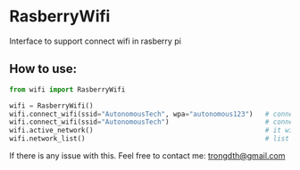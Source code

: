 # RasberryWifi
Interface to support connect wifi in rasberry pi

## How to use:

```python
from wifi import RasberryWifi

wifi = RasberryWifi()
wifi.connect_wifi(ssid="AutonomousTech", wpa="autonomous123")   # connect wifi with password
wifi.connect_wifi(ssid="AutonomousTech")                        # connect wifi which no password
wifi.active_network()                                           # it will return AutonomousTech
wifi.network_list()                                             # list all networks you have been connected before
```

If there is any issue with this. Feel free to contact me: trongdth@gmail.com

